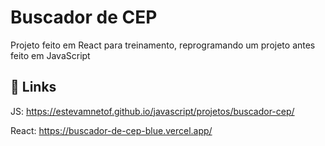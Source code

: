 # Buscador de CEP

Projeto feito em React para treinamento, reprogramando um projeto antes feito em JavaScript

## 🔗 Links
JS: https://estevamnetof.github.io/javascript/projetos/buscador-cep/

React: https://buscador-de-cep-blue.vercel.app/
